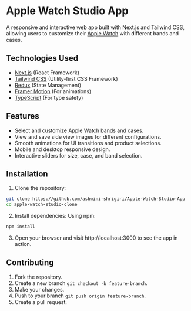 # Apple Watch Studio App
A responsive and interactive web app built with Next.js and Tailwind CSS, allowing users to customize their [Apple Watch](https://www.apple.com/shop/studio/apple-watch) with different bands and cases.

## Technologies Used
- [Next.js](https://nextjs.org/) (React Framework)
- [Tailwind CSS](https://tailwindcss.com/) (Utility-first CSS Framework)
- [Redux](https://redux-toolkit.js.org/) (State Management)
- [Framer Motion](https://motion.dev/) (For animations)
- [TypeScript](https://www.typescriptlang.org/) (For type safety)

## Features
- Select and customize Apple Watch bands and cases.
- View and save side view images for different configurations.
- Smooth animations for UI transitions and product selections.
- Mobile and desktop responsive design.
- Interactive sliders for size, case, and band selection.
  
## Installation
1. Clone the repository:

````bash
git clone https://github.com/ashwini-shrigiri/Apple-Watch-Studio-App
cd apple-watch-studio-clone
````

2. Install dependencies: Using npm:

```bash
npm install

```

3. Open your browser and visit http://localhost:3000 to see the app in action.

## Contributing
1. Fork the repository.
2. Create a new branch ``git checkout -b feature-branch``.
3. Make your changes.
4. Push to your branch ``git push origin feature-branch``.
5. Create a pull request.
 

